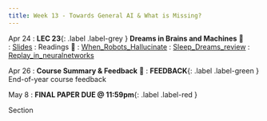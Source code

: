 ```yaml
---
title: Week 13 - Towards General AI & What is Missing?
---
```


Apr 24
: **LEC 23**{: .label .label-grey } **Dreams in Brains and Machines** 🎥  
  : [Slides](https://canvas.harvard.edu/files/17382587/download?download_frd=1)
: Readings 📖
: [When_Robots_Hallucinate](https://canvas.harvard.edu/files/17378948/download?download_frd=1)
: [Sleep_Dreams_review](https://canvas.harvard.edu/files/17378949/download?download_frd=1)
: [Replay_in_neuralnetworks](https://www.deepmind.com/blog/replay-in-biological-and-artificial-neural-networks)

Apr 26
: **Course Summary & Feedback** 🎥
: **FEEDBACK**{: .label .label-green } End-of-year course feedback

May 8
: **FINAL PAPER DUE @ 11:59pm**{: .label .label-red }

Section


